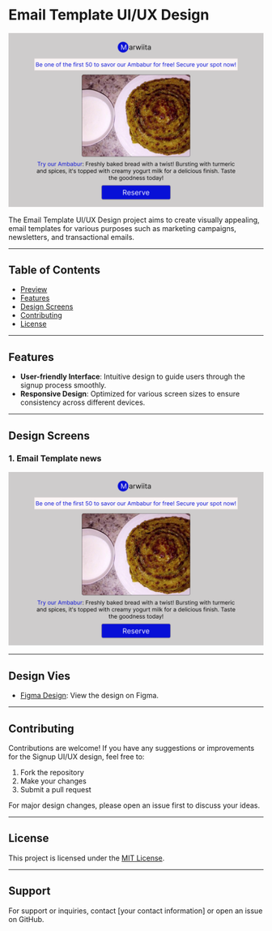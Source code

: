 # Email Template UI/UX Design

![Email Template Preview](EmailTemplate.png)

The Email Template UI/UX Design project aims to create visually appealing, email templates for various purposes such as marketing campaigns, newsletters, and transactional emails.

---

## Table of Contents

- [Preview](#preview)
- [Features](#features)
- [Design Screens](#design-screens)
- [Contributing](#contributing)
- [License](#license)

---


## Features

- **User-friendly Interface**: Intuitive design to guide users through the signup process smoothly.
- **Responsive Design**: Optimized for various screen sizes to ensure consistency across different devices.

---

## Design Screens

### 1. Email Template news
![Email Template](EmailTemplate.png)


---

## Design Vies

- [Figma Design](https://www.figma.com/file/kgbwZrxrtuiU1kckKLMkkq/CodSoft-EmailTemplate?type=design&node-id=2%3A2&mode=design&t=B8QTnpabYho8973N-1): View the design on Figma.

---

## Contributing

Contributions are welcome! If you have any suggestions or improvements for the Signup UI/UX design, feel free to:

1. Fork the repository
2. Make your changes
3. Submit a pull request

For major design changes, please open an issue first to discuss your ideas.

---


## License

This project is licensed under the [MIT License](https://opensource.org/licenses/MIT).

---



## Support

For support or inquiries, contact [your contact information] or open an issue on GitHub.
